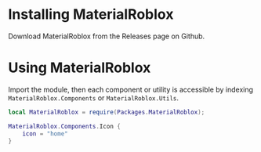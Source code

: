 # Installing MaterialRoblox

Download MaterialRoblox from the Releases page on Github.

# Using MaterialRoblox

Import the module, then each component or utility is accessible by indexing `MaterialRoblox.Components` or `MaterialRoblox.Utils`.

```lua
local MaterialRoblox = require(Packages.MaterialRoblox);

MaterialRoblox.Components.Icon {
    icon = "home"
}
```
